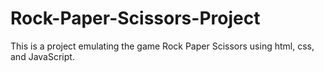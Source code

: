 # Rock-Paper-Scissors-Project
This is a project emulating the game Rock Paper Scissors using html, css, and JavaScript.
